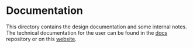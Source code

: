 # Documentation

This directory contains the design documentation and some internal notes. The technical documentation for the user can be found in the [docs](https://github.com/kacheio/docs) repository or on this [website](https://kacheio.github.io/docs/).